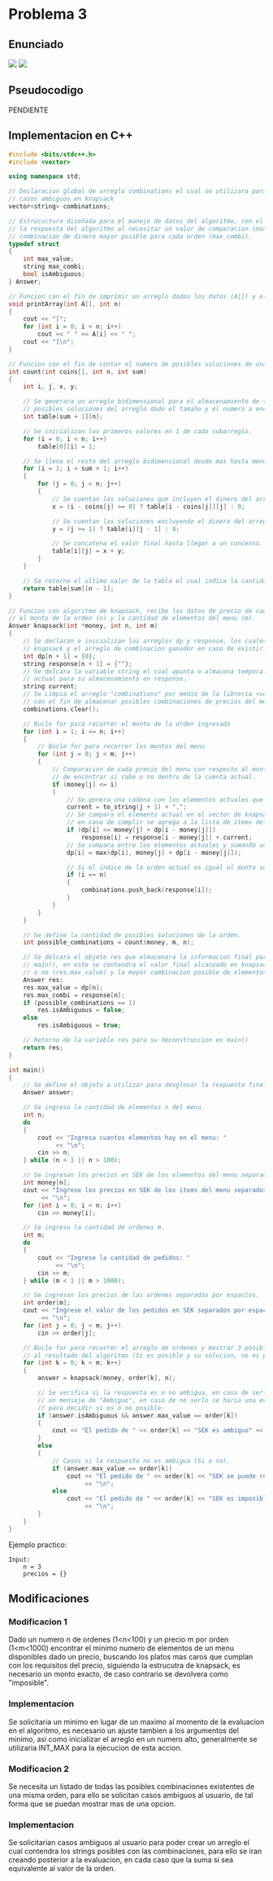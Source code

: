 # Problema 3

## Enunciado
![](./Enunciado1.jpeg)
![](./Enunciado2.jpeg)

## Pseudocodigo
PENDIENTE

## Implementacion en C++
```c++
#include <bits/stdc++.h>
#include <vector>

using namespace std;

// Declaracion global de arreglo combinations el cual se utilizara para la evaluacion de
// casos ambiguos en knapsack
vector<string> combinations;

// Estrucuctura diseñada para el manejo de datos del algoritmo, con el fin de optimizar
// la respuesta del algoritmo al necesitar un valor de comparacion (max_value) y la
// combinacion de dinero mayor posible para cada orden (max_combi).
typedef struct
{
    int max_value;
    string max_combi;
    bool isAmbiguous;
} Answer;

// Funcion con el fin de imprimir un arreglo dados los datos (A[]) y el tamaño del mismo (n).
void printArray(int A[], int n)
{
    cout << "[";
    for (int i = 0; i < n; i++)
        cout << " " << A[i] << " ";
    cout << "]\n";
}

// Funcion con el fin de contar el numero de posibles soluciones de una sola orden.
int count(int coins[], int n, int sum)
{
    int i, j, x, y;

    // Se generara un arreglo bidimensional para el almacenamiento de todas las
    // posibles soluciones del arreglo dado el tamaño y el numero a encontrar.
    int table[sum + 1][n];

    // Se inicializan los primeros valores en 1 de cada subarreglo.
    for (i = 0; i < n; i++)
        table[0][i] = 1;

    // Se llena el resto del arreglo bidimensional desde mas hasta menos (bottom up).
    for (i = 1; i < sum + 1; i++)
    {
        for (j = 0; j < n; j++)
        {
            // Se cuentan las soluciones que incluyen el dinero del arreglo original.
            x = (i - coins[j] >= 0) ? table[i - coins[j]][j] : 0;

            // Se cuentan las soluciones excluyendo el dinero del arreglo original.
            y = (j >= 1) ? table[i][j - 1] : 0;

            // Se concatena el valor final hasta llegar a un concenso.
            table[i][j] = x + y;
        }
    }

    // Se retorna el ultimo valor de la tabla el cual indica la cantidad de soluciones posibles.
    return table[sum][n - 1];
}

// Funcion con algoritmo de knapsack, recibe los datos de precio de cada item del menu (money),
// el monto de la orden (n) y la cantidad de elementos del menu (m).
Answer knapsack(int *money, int n, int m)
{
    // Se declaran e inicializan los arreglos dp y response, los cuales contendran tanto el orden de
    // knapsack y el arreglo de combinacion ganador en caso de existir.
    int dp[n + 1] = {0};
    string response[n + 1] = {""};
    // Se delcara la variable string el cual apunta o almacena temporalmente el precio del menu
    // actual para su almacenamiento en response.
    string current;
    // Se Limpia el arreglo "combinations" por medio de la libreria <vector>,
    // con el fin de almacenar posibles combinaciones de precios del menu.
    combinations.clear();

    // Bucle for para recorrer el monto de la orden ingresada
    for (int i = 1; i <= n; i++)
    {
        // Bucle for para recorrer los montos del menu
        for (int j = 0; j < m; j++)
        {
            // Comparacion de cada precio del menu con respecto al monto de la orden actual, con el fin
            // de encontrar si cabe o no dentro de la cuenta actual.
            if (money[j] <= i)
            {
                // Se genera una cadena con los elementos actuales que caben dentro de la orden.
                current = to_string(j + 1) + ",";
                // Se compara el elemento actual en el vector de knapsack con un nuevo elemento del menu,
                // en caso de cumplir se agrega a la lista de items del menu final a mostrar.
                if (dp[i] <= money[j] + dp[i - money[j]])
                    response[i] = response[i - money[j]] + current;
                // Se compara entre los elementos actuales y sumando uno mas para encontrar el mayor posible.
                dp[i] = max(dp[i], money[j] + dp[i - money[j]]);

                // Si el indice de la orden actual es igual al monto solicitado se agrega un nuevo precio a la orden.
                if (i == n)
                {
                    combinations.push_back(response[i]);
                }
            }
        }
    }

    // Se define la cantidad de posibles soluciones de la orden.
    int possible_combinations = count(money, m, n);

    // Se delcara el objeto res que almacenara la informacion final para su retorno a la Funcion
    // main(), en este se contendra el valor final alcanzado en knapsack para definir si es posible
    // o no (res.max_value) y la mayor combinacion posible de elementos del menu (res.max_combi)
    Answer res;
    res.max_value = dp[n];
    res.max_combi = response[n];
    if (possible_combinations == 1)
        res.isAmbiguous = false;
    else
        res.isAmbiguous = true;

    // Retorno de la variable res para su deconstruccion en main()
    return res;
}

int main()
{
    // Se define el objeto a utilizar para desglosar la respuesta final de cada orden.
    Answer answer;

    // Se ingresa la cantidad de elementos n del menu.
    int n;
    do
    {
        cout << "Ingresa cuantos elementos hay en el menu: "
             << "\n";
        cin >> n;
    } while (n < 1 || n > 100);

    // Se ingresan los precios en SEK de los elementos del menu separados por espacios.
    int money[n];
    cout << "Ingrese los precios en SEK de los items del menu separados por espacios: "
         << "\n";
    for (int i = 0; i < n; i++)
        cin >> money[i];

    // Se ingresa la cantidad de ordenes m.
    int m;
    do
    {
        cout << "Ingrese la cantidad de pedidos: "
             << "\n";
        cin >> m;
    } while (m < 1 || m > 1000);

    // Se ingresan los precios de las ordenes separadas por espacios.
    int order[m];
    cout << "Ingrese el valor de los pedidos en SEK separados por espacios: "
         << "\n";
    for (int j = 0; j < m; j++)
        cin >> order[j];

    // Bucle for para recorrer el arreglo de ordenes y mostrar 3 posibles output en base
    // al resultado del algoritmo (Si es posible y su solucion, no es posible, o es posible pero ambiguo).
    for (int k = 0; k < m; k++)
    {
        answer = knapsack(money, order[k], n);

        // Se verifica si la respuesta es o no ambigua, en caso de serla solo mostraria
        // un mensaje de "Ambiguo", en caso de no serlo se haria una evaluacion adicional
        // para decidir si es o no posible.
        if (answer.isAmbiguous && answer.max_value == order[k])
        {
            cout << "El pedido de " << order[k] << "SEK es ambiguo" << endl;
        }
        else
        {
            // Casos si la respuesta no es ambigua (Si o no).
            if (answer.max_value == order[k])
                cout << "El pedido de " << order[k] << "SEK se puede realizar con los elementos del menu: [" << answer.max_combi << "]"
                     << "\n";
            else
                cout << "El pedido de " << order[k] << "SEK es imposible"
                     << "\n";
        }
    }
}
```

Ejemplo practico:
```
Input:
    n = 3
    precios = {}
```

## Modificaciones
### Modificacion 1
Dado un numero n de ordenes (1<n<100) y un precio m por orden (1<m<1000) encontrar el minimo numero de elementos de un menu disponibles dado un precio, buscando los platos mas caros que cumplan con los requisitos del precio, siguiendo la estrucutra de knapsack, es necesario un monto exacto, de caso contrario se devolvera como "imposible".
### Implementacion
Se solicitaria un minimo en lugar de un maximo al momento de la evaluacion en el algoritmo, es necesario un ajuste tambien a los argumentos del minimo, asi como inicializar el arreglo en un numero alto, generalmente se utilizaria INT_MAX para la ejecucion de esta accion.

### Modificacion 2
Se necesita un listado de todas las posibles combinaciones existentes de una misma orden, para ello se solicitan casos ambiguos al usuario, de tal forma que se puedan mostrar mas de una opcion.
### Implementacion
Se solicitarian casos ambiguos al usuario para poder crear un arreglo el cual contendra los strings posibles con las combinaciones, para ello se iran creando posterior a la evaluacion, en cada caso que la suma si sea equivalente al valor de la orden.